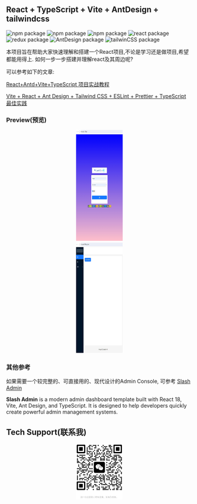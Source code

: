## React + TypeScript + Vite + AntDesign + tailwindcss

<div style="">
    <img src="https://img.shields.io/badge/node-v20.16.0-green" alt="npm package"/>
    <span> </span>
    <img src="https://img.shields.io/badge/npm-v10.8.1-blue" alt="npm package"/>
    <span> </span>
    <img src="https://img.shields.io/badge/vite-^5.3.4-yellow" alt="npm package"/>
    <span> </span>
    <img src="https://img.shields.io/badge/react-^18.3.1-green" alt="react package"/>
    <span> </span>
    <img src="https://img.shields.io/badge/redux-^5.0.1-yellow" alt="redux package"/>
    <span> </span>
    <img src="https://img.shields.io/badge/AntDesign-^5.20.0-blue" alt="AntDesign package"/>
    <span> </span>
    <img src="https://img.shields.io/badge/tailwinCSS-^3.4.7-green" alt="tailwinCSS package"/>
</div>

本项目旨在帮助大家快速理解和搭建一个React项目,不论是学习还是做项目,希望都能用得上.
如何一步一步搭建并理解react及其周边呢?

可以参考如下的文章:

[React+Antd+Vite+TypeScript 项目实战教程](https://blog.csdn.net/bobo789456123/article/details/130591757)

[Vite + React + Ant Design + Tailwind CSS + ESLint + Prettier + TypeScript 最佳实践](https://zhuanlan.zhihu.com/p/552344435)

### Preview(预览)
<div style="width: 25%; margin: 0 auto;">
  <img src="./src/assets/preview/login.jpg" alt="" title="" style="height: 300px; ">
  <img src="./src/assets/preview/home.jpg" alt="" title="" style="height: 300px; ">
</div>

### 其他参考
如果需要一个较完整的、可直接用的、现代设计的Admin Console, 可参考
[Slash Admin](https://admin.slashspaces.com/#/dashboard/workbench)

**Slash Admin** is a modern admin dashboard template built with React 18, Vite, Ant Design, and TypeScript. It is designed to help developers quickly create powerful admin management systems.

## Tech Support(联系我)
<div style="width: 25%; margin: 0 auto;">
  <img src="./src/assets/preview/findme.jpg" alt="手机扫描体验更佳" title="手机扫描体验更佳" style="width: 150px; height: auto;">
</div>

